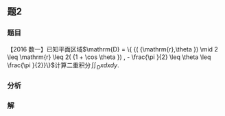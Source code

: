 ## 题2
### 题目
【2016 数一】已知平面区域$\mathrm{D} = \{  {( {\mathrm{r},\theta })  \mid  2 \leq  \mathrm{r} \leq  2( {1 + \cos \theta }) , - \frac{\pi }{2} \leq  \theta  \leq  \frac{\pi }{2}}\}$计算二重积分${\iint }_{D}{xdxdy}$.
### 分析

### 解